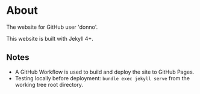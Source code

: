 About
=====

The website for GitHub user 'donno'.

This website is built with Jekyll 4+.

Notes
-----
- A GitHub Workflow is used to build and deploy the site to GitHub Pages.
- Testing locally before deployment: `bundle exec jekyll serve` from the
  working tree root directory.
